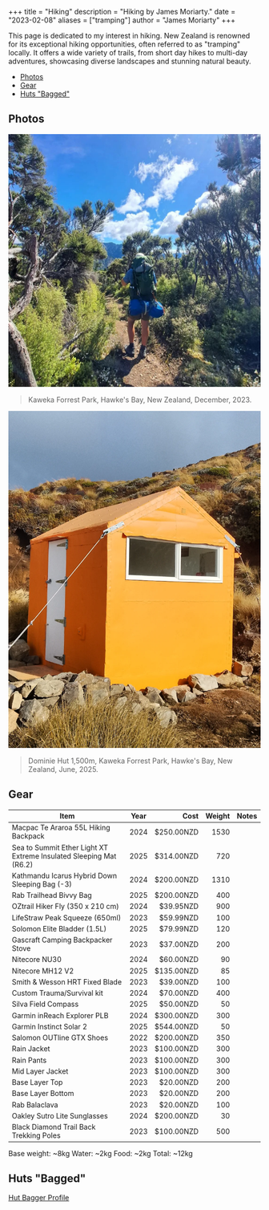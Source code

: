 +++
title = "Hiking"
description = "Hiking by James Moriarty."
date = "2023-02-08"
aliases = ["tramping"]
author = "James Moriarty"
+++

This page is dedicated to my interest in hiking. New Zealand is renowned for its exceptional hiking opportunities, often referred to as "tramping" locally. It offers a wide variety of trails, from short day hikes to multi-day adventures, showcasing diverse landscapes and stunning natural beauty. 

- [Photos](#photos)
- [Gear](#gear)
- [Huts "Bagged"](#huts-bagged)

## Photos

[![Kaweka Forrest Park, Hawke's Bay, New Zealand, December, 2023](/images/hiking/hiking-kiwi-saddle-1.webp)](/images/hiking/hiking-kiwi-saddle-1.webp)
> Kaweka Forrest Park, Hawke's Bay, New Zealand, December, 2023.

[![Dominie Hut 1,500m, Kaweka Forrest Park, Hawke's Bay, New Zealand, June, 2025](/images/hiking/hiking-dominie-hut.png)](/images/hiking/hiking-dominie-hut.png)
> Dominie Hut 1,500m, Kaweka Forrest Park, Hawke's Bay, New Zealand, June, 2025.

## Gear

| Item                                              | Year | Cost       | Weight | Notes |
| ------------------------------------------------- |:----:| ----------:| ------:| ----- |
| Macpac Te Araroa 55L Hiking Backpack              | 2024 | $250.00NZD | 1530   | |
| Sea to Summit Ether Light XT Extreme Insulated Sleeping Mat (R6.2) | 2025 |  $314.00NZD | 720    | |
| Kathmandu Icarus Hybrid Down Sleeping Bag (-3)    | 2024 | $200.00NZD | 1310   | |
| Rab Trailhead Bivvy Bag                           | 2025 | $200.00NZD | 400    | |
| OZtrail Hiker Fly (350 x 210 cm)                  | 2024 |  $39.95NZD | 900    | |
| LifeStraw Peak Squeeze (650ml)                    | 2023 |  $59.99NZD | 100    | |
| Solomon Elite Bladder (1.5L)                      | 2025 |  $79.99NZD | 120    | |
| Gascraft Camping Backpacker Stove                 | 2023 |  $37.00NZD | 200    | |
| Nitecore NU30                                     | 2024 |  $60.00NZD |  90    | |
| Nitecore MH12 V2                                  | 2025 | $135.00NZD |  85    | |
| Smith & Wesson HRT Fixed Blade                    | 2023 |  $39.00NZD | 100    | |
| Custom Trauma/Survival kit                        | 2024 |  $70.00NZD | 400    | |
| Silva Field Compass                               | 2025 |  $50.00NZD |  50    | |
| Garmin inReach Explorer PLB                       | 2024 | $300.00NZD | 300    | |
| Garmin Instinct Solar 2                           | 2025 | $544.00NZD |  50    | |
| Salomon OUTline GTX Shoes                         | 2022 | $200.00NZD | 350    | |
| Rain Jacket                                       | 2023 | $100.00NZD | 300    | |
| Rain Pants                                        | 2023 | $100.00NZD | 300    | |
| Mid Layer Jacket                                  | 2023 | $100.00NZD | 300    | |
| Base Layer Top                                    | 2023 |  $20.00NZD | 200    | |
| Base Layer Bottom                                 | 2023 |  $20.00NZD | 200    | |
| Rab Balaclava                                     | 2023 |  $20.00NZD | 100    | |
| Oakley Sutro Lite Sunglasses                      | 2024 | $200.00NZD |  30    | |
| Black Diamond Trail Back Trekking Poles           | 2023 | $100.00NZD | 500    | |

Base weight: ~8kg Water: ~2kg Food: ~2kg Total: ~12kg

## Huts "Bagged"

[Hut Bagger Profile](https://hutbagger.co.nz/users/Moriarty)

